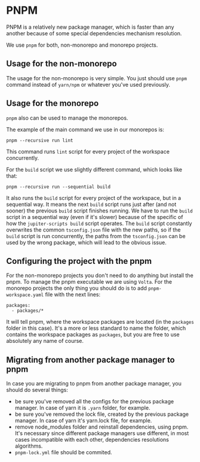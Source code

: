# PNPM
PNPM is a relatively new package manager, which is faster than any another because of some special dependencies mechanism resolution.

We use `pnpm` for both, non-monorepo and monorepo projects.

## Usage for the non-monorepo

The usage for the non-monorepo is very simple. You just should use `pnpm` command instead of `yarn/npm` or whatever you've used previously.

## Usage for the monorepo

`pnpm` also can be used to manage the monorepos.

The example of the main command we use in our monorepos is:

```
pnpm --recursive run lint
```

This command runs `lint` script for every project of the workspace concurrently.

For the `build` script we use slightly different command, which looks like that:

```
pnpm --recursive run --sequential build
```

It also runs the `build` script for every project of the workspace, but in a sequential way. It means the next `build` script runs just after (and not sooner) the previous `build` script finishes running. We have to run the `build` script in a sequential way (even if it's slower) because of the specific of how the `jupiter-scripts build` script operates. The `build` script constantly overwrites the common `tsconfig.json` file with the new paths, so if the `build` script is run concurrently, the paths from the `tsconfig.json` can be used by the wrong package, which will lead to the obvious issue.

## Configuring the project with the pnpm

For the non-monorepo projects you don't need to do anything but install the pnpm. To manage the pnpm executable we are using `Volta`.
For the monorepo projects the only thing you should do is to add `pnpm-workspace.yaml` file with the next lines:

```
packages:                                                                      
  - packages/* 
```

It will tell pnpm, where the workspace packages are located (in the `packages` folder in this case). It's a more or less standard to name the folder, which contains the workspace packages as `packages`, but you are free to use absolutely any name of course. 

## Migrating from another package manager to pnpm

In case you are migrating to pnpm from another package manager, you should do several things:
- be sure you've removed all the configs for the previous package manager. In case of yarn it is `.yarn` folder, for example.
- be sure you've removed the lock file, created by the previous package manager. In case of yarn it's yarn.lock file, for example.
- remove node_modules folder and reinstall dependencies, using pnpm. It's necessary since different package managers use different, in most cases incompatible with each other, dependencies resolutions algorithms.
- `pnpm-lock.yml` file should be commited.
